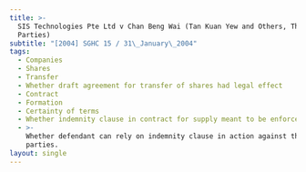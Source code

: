 ```yaml
---
title: >-
  SIS Technologies Pte Ltd v Chan Beng Wai (Tan Kuan Yew and Others, Third
  Parties)
subtitle: "[2004] SGHC 15 / 31\_January\_2004"
tags:
  - Companies
  - Shares
  - Transfer
  - Whether draft agreement for transfer of shares had legal effect
  - Contract
  - Formation
  - Certainty of terms
  - Whether indemnity clause in contract for supply meant to be enforceable
  - >-
    Whether defendant can rely on indemnity clause in action against the third
    parties.
layout: single
---
```


